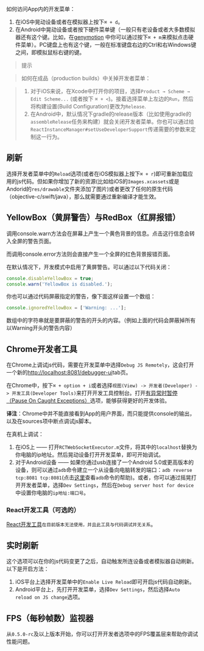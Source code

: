 如何访问App内的开发菜单：

1. 在iOS中晃动设备或者在模拟器上按下`⌘ + d`。  
2. 在Android中晃动设备或者按下硬件菜单键（一般只有老设备或者大多数模拟器还有这个键。比如，在[genymotion](https://www.genymotion.com) 中你可以通过按下`⌘ + m`来模拟点击硬件菜单）。PC键盘上也有这个键，一般在标准键盘右边的Ctrl和右Windows键之间，即模拟鼠标右键的键。

> 提示


> 如何在成品（production builds）中关掉开发者菜单：


> 1. 对于iOS来说，在Xcode中打开你的项目，选择`Product → Scheme → Edit Scheme...` (或者按下 `⌘ + <`)。接着选择菜单上左边的`Run`，然后将构建设置(Build Configuration)更改为`Release`.
> 2. 在Android中，默认情况下gradle的release版本（比如使用gradle的`assembleRelease`任务来构建）就会关闭开发者菜单。你也可以通过给`ReactInstanceManager#setUseDeveloperSupport`传递需要的参数来定制这一行为。

## 刷新

选择开发者菜单中的`Reload`选项(或者在iOS模拟器上按下`⌘ + r`)即可重新加载应用的js代码。但如果你增加了新的资源(比如给iOS的`Images.xcassets`或是Andorid的`res/drawable`文件夹添加了图片)或者更改了任何的原生代码（objective-c/swift/java），那么就需要通过重新编译才能生效。

## YellowBox（黄屏警告）与RedBox（红屏报错） 
调用console.warn方法会在屏幕上产生一个黄色背景的信息。点击这行信息会转入全屏的警告页面。

而调用console.error方法则会直接产生一个全屏的红色背景报错页面。

在默认情况下，开发模式中启用了黄屏警告。可以通过以下代码关闭：
```js
console.disableYellowBox = true;
console.warn('YellowBox is disabled.');
```
你也可以通过代码屏蔽指定的警告，像下面这样设置一个数组：
```js
console.ignoredYellowBox = ['Warning: ...'];
```
数组中的字符串就是要屏蔽的警告的开头的内容。（例如上面的代码会屏蔽掉所有以Warning开头的警告内容）

## Chrome开发者工具

在Chrome上调试js代码，需要在开发菜单中选择`Debug JS Remotely`，这会打开一个新的[http://localhost:8081/debugger-ui](http://localhost:8081/debugger-ui)tab页。

在Chrome中，按下`⌘ + option + i`或者选择`视图(View) -> 开发者(Developer) -> 开发工具(Developer Tools)`来打开开发工具控制台。打开[有异常时暂停（Pause On Caught Exceptions）](http://stackoverflow.com/questions/2233339/javascript-is-there-a-way-to-get-chrome-to-break-on-all-errors/17324511#17324511)选项，能够获得更好的开发体验。  

__译注__：Chrome中并不能直接看到App的用户界面，而只能提供console的输出，以及在sources项中断点调试js脚本。

在真机上调试：

1. 在iOS上 —— 打开`RCTWebSocketExecutor.m`文件，将其中的`localhost`替换为你电脑的ip地址。然后晃动设备打开开发菜单，即可开始调试。
2. 对于Android设备 —— 如果你通过usb连接了一个Android 5.0或更高版本的设备，则可以通过`adb`命令建立一个从设备向电脑转发的端口：`adb reverse tcp:8081 tcp:8081`(点击[这里](http://developer.android.com/tools/help/adb.html)查看`adb`命令的帮助)。或者，你可以通过摇晃打开开发者菜单，选择`Dev Settings`，然后在`Debug server host for device`中设置你电脑的`ip地址:端口号`。

### React开发工具（可选的）

[React开发工具](https://chrome.google.com/webstore/detail/react-developer-tools/fmkadmapgofadopljbjfkapdkoienihi?hl=en)`在目前版本无法使用，并且此工具与代码调试并无关系`。

## 实时刷新
这个选项可以在你的js代码变更了之后，自动触发所连设备或者模拟器自动刷新。以下是开启方法：

1. iOS平台上选择开发菜单中的`Enable Live Reload`即可开启js代码自动刷新。
2. Android平台上，先打开开发菜单，选择`Dev Settings`，然后选择`Auto reload on JS change`选项。

## FPS（每秒帧数）监视器
从`0.5.0-rc`及以上版本开始，你可以打开开发者选项中的FPS覆盖层来帮助你调试性能问题。
